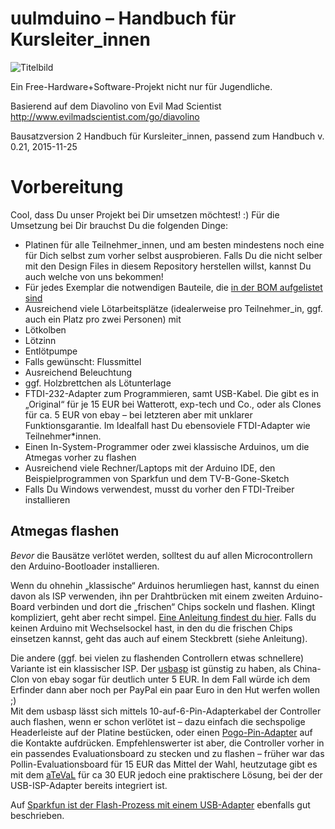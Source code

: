 # uulmduino – Handbuch für Kursleiter_innen

![Titelbild](img_uulm/titel.jpg)

Ein Free-Hardware+Software-Projekt nicht nur für Jugendliche.  

Basierend auf dem Diavolino von Evil Mad Scientist  
http://www.evilmadscientist.com/go/diavolino

Bausatzversion 2
Handbuch für Kursleiter_innen, passend zum Handbuch v. 0.21, 2015-11-25

# Vorbereitung

Cool, dass Du unser Projekt bei Dir umsetzen möchtest! :) Für die Umsetzung bei Dir brauchst Du die folgenden Dinge:

 * Platinen für alle Teilnehmer_innen, und am besten mindestens noch eine für Dich selbst zum vorher selbst ausprobieren. Falls Du die nicht selber mit den Design Files in diesem Repository herstellen willst, kannst Du auch welche von uns bekommen!
 * Für jedes Exemplar die notwendigen Bauteile, die [in der BOM aufgelistet sind](../BOM.md)
 * Ausreichend viele Lötarbeitsplätze (idealerweise pro Teilnehmer_in, ggf. auch ein Platz pro zwei Personen) mit
  * Lötkolben
  * Lötzinn
  * Entlötpumpe
  * Falls gewünscht: Flussmittel
  * Ausreichend Beleuchtung
  * ggf. Holzbrettchen als Lötunterlage
 * FTDI-232-Adapter zum Programmieren, samt USB-Kabel. Die gibt es in „Original“ für je 15 EUR bei Watterott, exp-tech und Co., oder als Clones für ca. 5 EUR von ebay – bei letzteren aber mit unklarer Funktionsgarantie. Im Idealfall hast Du ebensoviele FTDI-Adapter wie Teilnehmer\*innen.
 * Einen In-System-Programmer oder zwei klassische Arduinos, um die Atmegas vorher zu flashen
 * Ausreichend viele Rechner/Laptops mit der Arduino IDE, den Beispielprogrammen von Sparkfun und dem TV-B-Gone-Sketch
  * Falls Du Windows verwendest, musst du vorher den FTDI-Treiber installieren

## Atmegas flashen

*Bevor* die Bausätze verlötet werden, solltest du auf allen Microcontrollern den Arduino-Bootloader installieren. 

Wenn du ohnehin „klassische“ Arduinos herumliegen hast, kannst du einen davon als ISP verwenden, ihn per Drahtbrücken mit einem zweiten Arduino-Board verbinden und dort die „frischen“ Chips sockeln und flashen. Klingt kompliziert, geht aber recht simpel. [Eine Anleitung findest du hier](https://www.arduino.cc/en/Tutorial/ArduinoISP). Falls du keinen Arduino mit Wechselsockel hast, in den du die frischen Chips einsetzen kannst, geht das auch auf einem Steckbrett (siehe Anleitung).

Die andere (ggf. bei vielen zu flashenden Controllern etwas schnellere) Variante ist ein klassischer ISP. Der [usbasp](http://www.fischl.de/usbasp/) ist günstig zu haben, als China-Clon von ebay sogar für deutlich unter 5 EUR. In dem Fall würde ich dem Erfinder dann aber noch per PayPal ein paar Euro in den Hut werfen wollen ;)  
Mit dem usbasp lässt sich mittels 10-auf-6-Pin-Adapterkabel der Controller auch flashen, wenn er schon verlötet ist – dazu einfach die sechspolige Headerleiste auf der Platine bestücken, oder einen [Pogo-Pin-Adapter](http://www.exp-tech.de/isp-pogo-adapter) auf die Kontakte aufdrücken. Empfehlenswerter ist aber, die Controller vorher in ein passendes Evaluationsboard zu stecken und zu flashen – früher war das Pollin-Evaluationsboard für 15 EUR das Mittel der Wahl, heutzutage gibt es mit dem [aTeVaL](https://www.ehajo.de/aTeVaL-v2.0-Microchip-AVR-Evaluationsboard/200.018) für ca 30 EUR jedoch eine praktischere Lösung, bei der der USB-ISP-Adapter bereits integriert ist.

Auf [Sparkfun ist der Flash-Prozess mit einem USB-Adapter](https://learn.sparkfun.com/tutorials/installing-an-arduino-bootloader) ebenfalls gut beschrieben.
